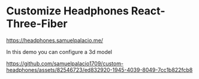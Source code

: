 # Customize Headphones React-Three-Fiber
https://headphones.samuelpalacio.me/

In this demo you can configure a 3d model 


https://github.com/samuelpalacio1709/custom-headphones/assets/82546723/ed832920-1945-4039-8049-7cc1b822fcb8

